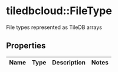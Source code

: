 # tiledbcloud::FileType

File types represented as TileDB arrays
## Properties
Name | Type | Description | Notes
------------ | ------------- | ------------- | -------------


